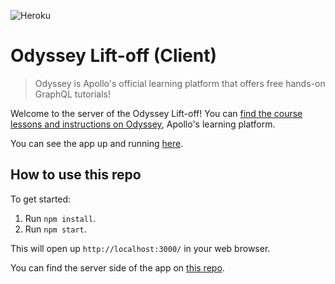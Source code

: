![Heroku](https://pyheroku-badge.herokuapp.com/?app=dcb-odyssey-lift-off&style=<STYLE>)

# Odyssey Lift-off (Client)

> Odyssey is Apollo's official learning platform that offers free hands-on GraphQL tutorials!

Welcome to the server of the Odyssey Lift-off! You can [find the course lessons and instructions on Odyssey](https://odyssey.apollographql.com/), Apollo's learning platform.

You can see the app up and running [here](https://dcb-odyssey-lift-off.herokuapp.com/).

## How to use this repo

To get started:

1. Run `npm install`.
1. Run `npm start`.

This will open up `http://localhost:3000/` in your web browser.

You can find the server side of the app on [this repo](https://github.com/danielacb/course_odyssey-server).
